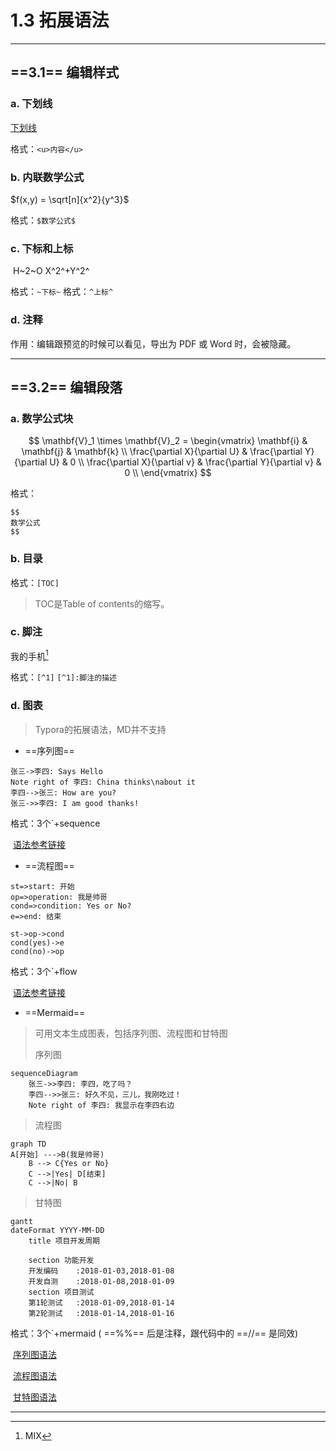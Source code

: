 # 1.3  拓展语法

****

## ==3.1== 编辑样式

### a. 下划线

<u>下划线</u>

格式：`<u>内容</u>`



### b. 内联数学公式

$f(x,y) = \sqrt[n]{x^2}{y^3}$

格式：`$数学公式$`



### c. 下标和上标

​			H~2~O					X^2^+Y^2^

格式：`~下标~`			格式：`^上标^`



### d. 注释

<!--注释-->

作用：编辑跟预览的时候可以看见，导出为 PDF 或 Word 时，会被隐藏。

****

## ==3.2== 编辑段落

### a. 数学公式块
$$
\mathbf{V}_1 \times \mathbf{V}_2 = \begin{vmatrix}
\mathbf{i} & \mathbf{j} & \mathbf{k} \\
\frac{\partial X}{\partial U} & \frac{\partial Y}{\partial U} & 0 \\
\frac{\partial X}{\partial v} & \frac{\partial Y}{\partial v} & 0 \\
\end{vmatrix}
$$



格式：

```
$$
数学公式
$$
```



### b. 目录

格式：`[TOC]`   

> TOC是Table of contents的缩写。



### c. 脚注

我的手机[^1]

[^1]:MIX 

格式：`[^1]`   `[^1]:脚注的描述`



### d. 图表

> Typora的拓展语法，MD并不支持

* ==序列图==

```sequence
张三->李四: Says Hello
Note right of 李四: China thinks\nabout it
李四-->张三: How are you?
张三->>李四: I am good thanks!
```

格式：3个`+sequence

​		[语法参考链接](https://bramp.github.io/js-sequence-diagrams/)

* ==流程图==

```flow
st=>start: 开始
op=>operation: 我是帅哥
cond=>condition: Yes or No?
e=>end: 结束

st->op->cond
cond(yes)->e
cond(no)->op
```

格式：3个`+flow

​		[语法参考链接](http://flowchart.is.org)

* ==Mermaid==

> 可用文本生成图表，包括序列图、流程图和甘特图
>
> 序列图

```mermaid
sequenceDiagram
	张三->>李四: 李四，吃了吗？
	李四-->>张三: 好久不见，三儿，我刚吃过！
	Note right of 李四: 我显示在李四右边
```

> 流程图

```mermaid
graph TD
A[开始] --->B(我是帅哥)
	B --> C{Yes or No}
	C -->|Yes| D[结束]
	C -->|No| B
```

> 甘特图

```mermaid
gantt
dateFormat YYYY-MM-DD
	title 项目开发周期
	
	section 功能开发
	开发编码	:2018-01-03,2018-01-08
	开发自测	:2018-01-08,2018-01-09
	section 项目测试
	第1轮测试	:2018-01-09,2018-01-14
	第2轮测试	:2018-01-14,2018-01-16
```



格式：3个`+mermaid          ( ==%%== 后是注释，跟代码中的 ==//== 是同效)

​		[序列图语法](http://knsv.github.io/mermaid/#loops32)

​		[流程图语法](http://knsv.github.io/mermaid/#grah18)

​		[甘特图语法](http://knsv.github.io/mermaid/index.html#mermaid-cil)

****

[^1]:
